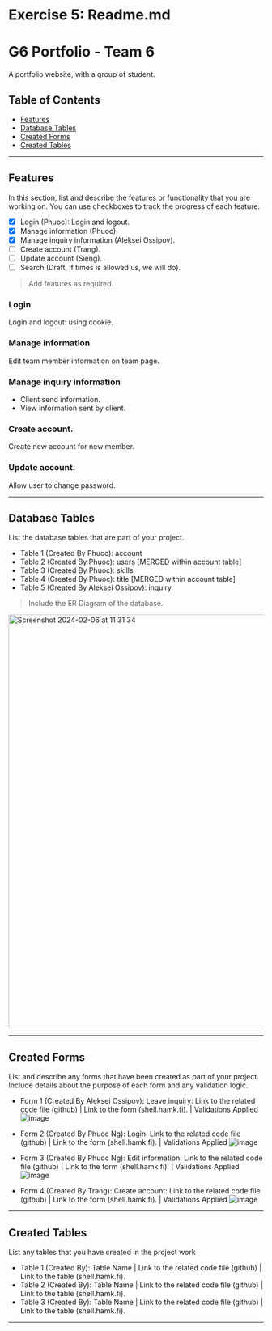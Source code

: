# Exercise 5: Readme.md

# G6 Portfolio - Team 6

A portfolio website, with a group of student.

## Table of Contents
- [Features](#features)
- [Database Tables](#database-tables)
- [Created Forms](#created-forms)
- [Created Tables](#created-tables)

---

## Features

In this section, list and describe the features or functionality that you are working on. You can use checkboxes to track the progress of each feature.

- [x] Login  (Phuoc): Login and logout. 
- [x] Manage information (Phuoc).
- [x] Manage inquiry information (Aleksei Ossipov).
- [ ] Create account (Trang).
- [ ] Update account (Sieng).
- [ ] Search (Draft, if times is allowed us, we will do).

> Add features as required. 

### Login

Login and logout: using cookie.

### Manage information

Edit team member information on team page.

### Manage inquiry information

- Client send information.
- View information sent by client.

### Create account.

Create new account for new member.

### Update account.

Allow user to change password.

---

## Database Tables

List the database tables that are part of your project. 

- Table 1 (Created By Phuoc): account
- Table 2 (Created By Phuoc): users [MERGED within account table]
- Table 3 (Created By Phuoc): skills
- Table 4 (Created By Phuoc): title [MERGED within account table]
- Table 5 (Created By Aleksei Ossipov): inquiry.

> Include the ER Diagram of the database. 
<img width="818" alt="Screenshot 2024-02-06 at 11 31 34" src="https://github.com/phuocnguyen2201/portfolio_project_php/assets/18252718/0e27a1bc-3c9c-4c10-8a23-f43c95e0eca7">

---

## Created Forms

List and describe any forms that have been created as part of your project. Include details about the purpose of each form and any validation logic.

- Form 1 (Created By Aleksei Ossipov): Leave inquiry: Link to the related code file (github) | Link to the form (shell.hamk.fi). | Validations Applied
![image](https://github.com/phuocnguyen2201/portfolio_project_php/assets/18252718/bf4e7888-a43c-4bbd-b229-a5ad39823de3)

- Form 2 (Created By Phuoc Ng): Login: Link to the related code file (github) | Link to the form (shell.hamk.fi). | Validations Applied
![image](https://github.com/phuocnguyen2201/portfolio_project_php/assets/18252718/8de4af77-18f4-4ea8-8cd4-994eb894431f)

- Form 3 (Created By Phuoc Ng): Edit information: Link to the related code file (github) | Link to the form (shell.hamk.fi). | Validations Applied
![image](https://github.com/phuocnguyen2201/portfolio_project_php/assets/18252718/9d3ae369-97d4-438a-be07-222a6efe7084)

- Form 4 (Created By Trang): Create account: Link to the related code file (github) | Link to the form (shell.hamk.fi). | Validations Applied
![image](https://github.com/phuocnguyen2201/portfolio_project_php/assets/18252718/45261fe2-d344-451f-b70e-8f1ca0cec325)


---

## Created Tables

List any tables that you have created in the project work

- Table 1 (Created By): Table Name | Link to the related code file (github) | Link to the table (shell.hamk.fi).
- Table 2 (Created By): Table Name | Link to the related code file (github) | Link to the table (shell.hamk.fi).
- Table 3 (Created By): Table Name | Link to the related code file (github) | Link to the table (shell.hamk.fi).

---
